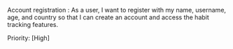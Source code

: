 Account registration : As a user, I want to register with my name, username, age, and country so that I can create an account and access the habit tracking features.

Priority: [High]
